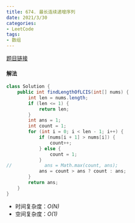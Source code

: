 ```yaml
---
title: 674. 最长连续递增序列
date: 2021/3/30
categories:
- LeetCode
tags:
- 数组
---
```


[题目链接](https://leetcode-cn.com/problems/longest-continuous-increasing-subsequence/)

#### 解法

```java
class Solution {
    public int findLengthOfLCIS(int[] nums) {
        int len = nums.length;
        if (len <= 1) {
            return len;
        }
        int ans = 1;
        int count = 1;
        for (int i = 0; i < len - 1; i++) {
            if (nums[i + 1] > nums[i]) {
                count++;
            } else {
                count = 1;
            }
//            ans = Math.max(count, ans);
            ans = count > ans ? count : ans;
        }
        return ans;
    }
}
```

- 时间复杂度：*O(N)*
- 空间复杂度：*O(1)*


